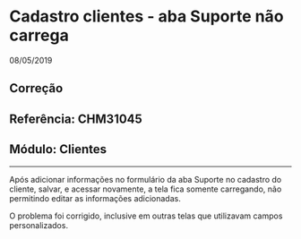 # Cadastro clientes - aba Suporte não carrega
08/05/2019
## Correção
## Referência: CHM31045
## Módulo: Clientes
***
Após adicionar informações no formulário da aba Suporte no cadastro do cliente, salvar, e acessar novamente, a tela fica somente carregando, não permitindo editar as informações adicionadas.

O problema foi corrigido, inclusive em outras telas que utilizavam campos personalizados.
